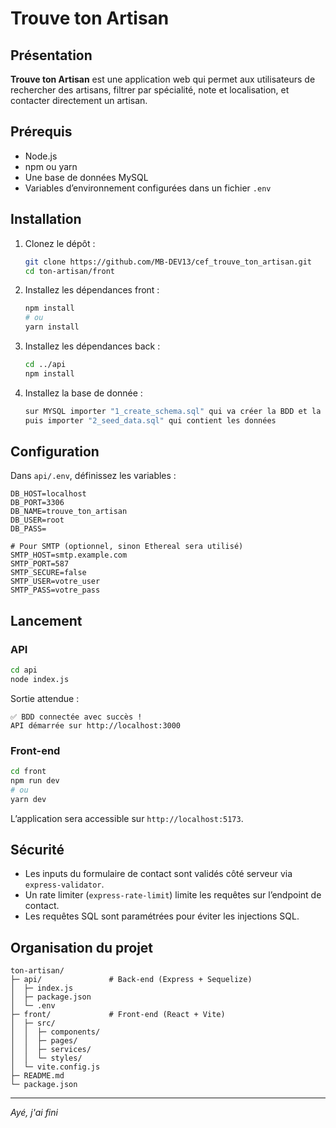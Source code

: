 # Trouve ton Artisan

## Présentation

**Trouve ton Artisan** est une application web qui permet aux utilisateurs de rechercher des artisans, filtrer par spécialité, note et localisation, et contacter directement un artisan.

## Prérequis

- Node.js
- npm ou yarn
- Une base de données MySQL
- Variables d’environnement configurées dans un fichier `.env`

## Installation

1. Clonez le dépôt :
   ```bash
   git clone https://github.com/MB-DEV13/cef_trouve_ton_artisan.git
   cd ton-artisan/front
   ```
2. Installez les dépendances front :
   ```bash
   npm install
   # ou
   yarn install
   ```
3. Installez les dépendances back :

   ```bash
   cd ../api
   npm install
   ```

4. Installez la base de donnée :
   ```bash
   sur MYSQL importer "1_create_schema.sql" qui va créer la BDD et la structure
   puis importer "2_seed_data.sql" qui contient les données
   ```

## Configuration

Dans `api/.env`, définissez les variables :

```env
DB_HOST=localhost
DB_PORT=3306
DB_NAME=trouve_ton_artisan
DB_USER=root
DB_PASS=

# Pour SMTP (optionnel, sinon Ethereal sera utilisé)
SMTP_HOST=smtp.example.com
SMTP_PORT=587
SMTP_SECURE=false
SMTP_USER=votre_user
SMTP_PASS=votre_pass
```

## Lancement

### API

```bash
cd api
node index.js
```

Sortie attendue :

```
✅ BDD connectée avec succès !
API démarrée sur http://localhost:3000
```

### Front-end

```bash
cd front
npm run dev
# ou
yarn dev
```

L’application sera accessible sur `http://localhost:5173`.

## Sécurité

- Les inputs du formulaire de contact sont validés côté serveur via `express-validator`.
- Un rate limiter (`express-rate-limit`) limite les requêtes sur l’endpoint de contact.
- Les requêtes SQL sont paramétrées pour éviter les injections SQL.

## Organisation du projet

```
ton-artisan/
├─ api/               # Back-end (Express + Sequelize)
│  ├─ index.js
│  ├─ package.json
│  └─ .env
├─ front/             # Front-end (React + Vite)
│  ├─ src/
│  │  ├─ components/
│  │  ├─ pages/
│  │  ├─ services/
│  │  └─ styles/
│  └─ vite.config.js
├─ README.md
└─ package.json
```

---

_Ayé, j'ai fini_
